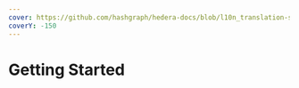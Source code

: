 ```yaml
---
cover: https://github.com/hashgraph/hedera-docs/blob/l10n_translation-staging/fr/fr/.gitbook/assets/Hero-Desktop-EnterpriseApplications_2022-12-08-192047_ivzd.webp
coverY: -150
---
```


# Getting Started
